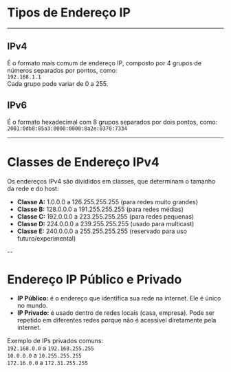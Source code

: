 # Tipos de Endereço IP

---

## IPv4  
É o formato mais comum de endereço IP, composto por 4 grupos de números separados por pontos, como:  
`192.168.1.1`  
Cada grupo pode variar de 0 a 255.  

## IPv6  
  
É o formato hexadecimal com 8 grupos separados por dois pontos, como:  
`2001:0db8:85a3:0000:0000:8a2e:0370:7334`

---

# Classes de Endereço IPv4

Os endereços IPv4 são divididos em classes, que determinam o tamanho da rede e do host:

- **Classe A:** 1.0.0.0 a 126.255.255.255 (para redes muito grandes)  
- **Classe B:** 128.0.0.0 a 191.255.255.255 (para redes médias)  
- **Classe C:** 192.0.0.0 a 223.255.255.255 (para redes pequenas)  
- **Classe D:** 224.0.0.0 a 239.255.255.255 (usado para multicast)  
- **Classe E:** 240.0.0.0 a 255.255.255.255 (reservado para uso futuro/experimental)

--
# Endereço IP Público e Privado

- **IP Público:** é o endereço que identifica sua rede na internet. Ele é único no mundo.  
- **IP Privado:** é usado dentro de redes locais (casa, empresa). Pode ser repetido em diferentes redes porque não é acessível diretamente pela internet.

Exemplo de IPs privados comuns:  
`192.168.0.0` a `192.168.255.255`  
`10.0.0.0` a `10.255.255.255`  
`172.16.0.0` a `172.31.255.255`
